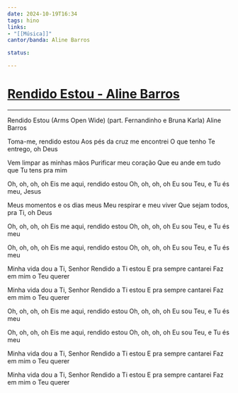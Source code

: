 ```yaml
---
date: 2024-10-19T16:34
tags: hino
links: 
- "[[Música]]"
cantor/banda: Aline Barros

status: 

---
```

# [Rendido Estou - Aline Barros](https://youtu.be/iXTCIBAHq7Q?si=n1BYBr8oTDcLu1Xu)
---

Rendido Estou (Arms Open Wide) (part. Fernandinho e Bruna Karla)
Aline Barros

Toma-me, rendido estou
Aos pés da cruz me encontrei
O que tenho Te entrego, oh Deus

Vem limpar as minhas mãos
Purificar meu coração
Que eu ande em tudo que Tu tens pra mim

Oh, oh, oh, oh
Eis me aqui, rendido estou
Oh, oh, oh, oh
Eu sou Teu, e Tu és meu, Jesus

Meus momentos e os dias meus
Meu respirar e meu viver
Que sejam todos, pra Ti, oh Deus

Oh, oh, oh, oh
Eis me aqui, rendido estou
Oh, oh, oh, oh
Eu sou Teu, e Tu és meu

Oh, oh, oh, oh
Eis me aqui, rendido estou
Oh, oh, oh, oh
Eu sou Teu, e Tu és meu

Minha vida dou a Ti, Senhor
Rendido a Ti estou
E pra sempre cantarei
Faz em mim o Teu querer

Minha vida dou a Ti, Senhor
Rendido a Ti estou
E pra sempre cantarei
Faz em mim o Teu querer

Oh, oh, oh, oh
Eis me aqui, rendido estou
Oh, oh, oh, oh
Eu sou Teu, e Tu és meu

Oh, oh, oh, oh
Eis me aqui, rendido estou
Oh, oh, oh, oh
Eu sou Teu, e Tu és meu

Minha vida dou a Ti, Senhor
Rendido a Ti estou
E pra sempre cantarei
Faz em mim o Teu querer

Minha vida dou a Ti, Senhor
Rendido a Ti estou
E pra sempre cantarei
Faz em mim o Teu querer